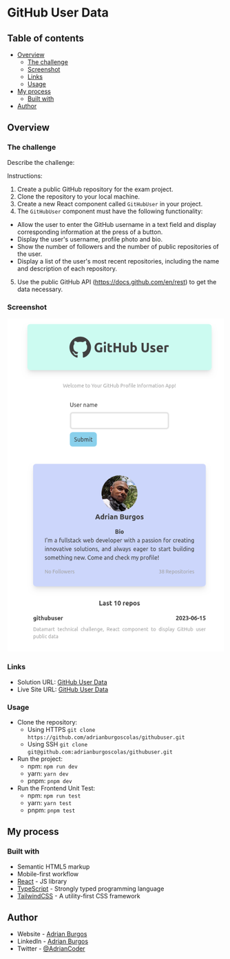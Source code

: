 # GitHub User Data

## Table of contents

- [Overview](#overview)
  - [The challenge](#the-challenge)
  - [Screenshot](#screenshot)
  - [Links](#links)
  - [Usage](#usage)
- [My process](#my-process)
  - [Built with](#built-with)
- [Author](#author)


## Overview

### The challenge

Describe the challenge:

Instructions:
1. Create a public GitHub repository for the exam project.
2. Clone the repository to your local machine.
3. Create a new React component called `GitHubUser` in your project.
4. The `GitHubUser` component must have the following functionality:
- Allow the user to enter the GitHub username in a text field and display
corresponding information at the press of a button.
- Display the user's username, profile photo and bio.
- Show the number of followers and the number of public repositories of the user.
- Display a list of the user's most recent repositories, including the name and
description of each repository.
5. Use the public GitHub API (https://docs.github.com/en/rest) to get the data
necessary.

### Screenshot

![](./screenshot.png)

### Links

- Solution URL: [GitHub User Data](https://github.com/adrianburgoscolas/githubuser)
- Live Site URL: [GitHub User Data](https://githubuser-six.vercel.app)

### Usage

- Clone the repository:
  - Using HTTPS `git clone https://github.com/adrianburgoscolas/githubuser.git`
  - Using SSH `git clone git@github.com:adrianburgoscolas/githubuser.git`
- Run the project:
  - npm: `npm run dev`
  - yarn: `yarn dev`
  - pnpm: `pnpm dev`
- Run the Frontend Unit Test:
  - npm: `npm run test`
  - yarn: `yarn test`
  - pnpm: `pnpm test`

## My process

### Built with

- Semantic HTML5 markup
- Mobile-first workflow
- [React](https://reactjs.org/) - JS library
- [TypeScript](https://www.typescriptlang.org) - Strongly typed programming language
- [TailwindCSS](https://tailwindcss.com) - A utility-first CSS framework

## Author

- Website - [Adrian Burgos](https://adrianburgoscolas.github.io/portfolio)
- LinkedIn - [Adrian Burgos](https://www.linkedin.com/in/adrian-burgos-1776a6144)
- Twitter - [@AdrianCoder](https://twitter.com/AdrianCoder)
